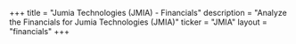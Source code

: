 +++
title = "Jumia Technologies (JMIA) - Financials"
description = "Analyze the Financials for Jumia Technologies (JMIA)"
ticker = "JMIA"
layout = "financials"
+++

